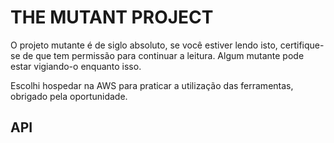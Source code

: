 # THE MUTANT PROJECT

O projeto mutante é de siglo absoluto, se você estiver lendo isto, certifique-se de que tem permissão para continuar a leitura.
Algum mutante pode estar vigiando-o enquanto isso.

Escolhi hospedar na AWS para praticar a utilização das ferramentas, obrigado pela oportunidade.

## API


